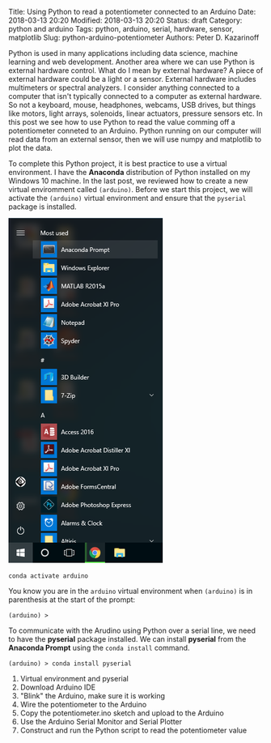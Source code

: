 Title: Using Python to read a potentiometer connected to an Arduino
Date: 2018-03-13 20:20
Modified: 2018-03-13 20:20
Status: draft
Category: python and arduino
Tags: python, arduino, serial, hardware, sensor, matplotlib
Slug: python-arduino-potentiometer
Authors: Peter D. Kazarinoff

Python is used in many applications including data science, machine learning and web development. Another area where we can use Python is external hardware control. What do I mean by external hardware? A piece of external hardware could be a light or a sensor. External hardware includes multimeters or spectral analyzers. I consider anything connected to a computer that isn't typically connected to a computer as external hardware. So not a keyboard, mouse, headphones, webcams, USB drives, but things like motors, light arrays, solenoids, linear actuators, pressure sensors etc.  In this post we see how to use Python to read the value comming off a potentiometer conneted to an Arduino. Python running on our computer will read data from an external sensor, then we will use numpy and matplotlib to plot the data.

To complete this Python project, it is best practice to use a virtual environment. I have the **Anaconda** distribution of Python installed on my Windows 10 machine. In the last post, we reviewed how to create a new virtual enviromment called ```(arduino)```. Before we start this project, we will activate the ```(arduino)``` virtual environment and ensure that the ```pyserial``` package is installed.

![anaconda in start menu](images/anaconda_from_start_menu.png)

```terminal
conda activate arduino
```

You know you are in the ```arduino``` virtual environment when ```(arduino)``` is in parenthesis at the start of the prompt:

```terminal
(arduino) >
```

To communicate with the Arudino using Python over a serial line, we need to have the **pyserial** package installed. We can install **pyserial** from the **Anaconda Prompt** using the ```conda install``` command.

```terminal
(arduino) > conda install pyserial
```


1. Virtual environment and pyserial
2. Download Arduino IDE
3. "Blink" the Arduino, make sure it is working
4. Wire the potentiometer to the Arduino 
5. Copy the potentiometer.ino sketch and upload to the Arduino
6. Use the Arduino Serial Monitor and Serial Plotter
7. Construct and run the Python script to read the potentiometer value
